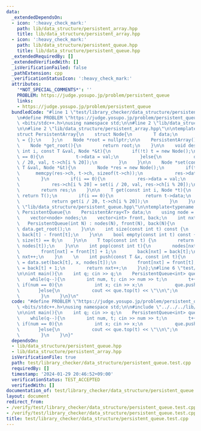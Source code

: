 ```yaml
---
data:
  _extendedDependsOn:
  - icon: ':heavy_check_mark:'
    path: lib/data_structure/persistent_array.hpp
    title: lib/data_structure/persistent_array.hpp
  - icon: ':heavy_check_mark:'
    path: lib/data_structure/persistent_queue.hpp
    title: lib/data_structure/persistent_queue.hpp
  _extendedRequiredBy: []
  _extendedVerifiedWith: []
  _isVerificationFailed: false
  _pathExtension: cpp
  _verificationStatusIcon: ':heavy_check_mark:'
  attributes:
    '*NOT_SPECIAL_COMMENTS*': ''
    PROBLEM: https://judge.yosupo.jp/problem/persistent_queue
    links:
    - https://judge.yosupo.jp/problem/persistent_queue
  bundledCode: "#line 1 \"test/library_checker/data_structure/persistent_queue.test.cpp\"\
    \n#define PROBLEM \"https://judge.yosupo.jp/problem/persistent_queue\"\n#include\
    \ <bits/stdc++.h>\nusing namespace std;\n\n#line 2 \"lib/data_structure/persistent_queue.hpp\"\
    \n\n#line 2 \"lib/data_structure/persistent_array.hpp\"\n\ntemplate<typename T>\n\
    struct PersistentArray{\n    struct Node{\n        T data;\n        Node *ch[20]\
    \ = {};\n    };\n    Node *root = nullptr;\n\n    PersistentArray() {}\n    \n\
    \    Node *get_root(){\n        return root;\n    }\n\n    void destructive_set(const\
    \ int i, const T &val, Node *&t){\n        if(!t) t = new Node();\n        if(i\
    \ == 0){\n            t->data = val;\n        }else{\n            destructive_set(i\
    \ / 20, val, t->ch[i % 20]);\n        }\n    }\n\n    Node *set(const int i, const\
    \ T &val, Node *&t){\n        Node *res = new Node();\n        if(t){\n      \
    \      memcpy(res->ch, t->ch, sizeof(t->ch));\n            res->data = t->data;\n\
    \        }\n        if(i == 0){\n            res->data = val;\n        }else{\n\
    \            res->ch[i % 20] = set(i / 20, val, res->ch[i % 20]);\n        }\n\
    \        return res;\n    }\n\n    T get(const int i, Node *t){\n        if(!t)\
    \ return T();\n        if(i == 0){\n            return t->data;\n        }else{\n\
    \            return get(i / 20, t->ch[i % 20]);\n        }\n    }\n};\n#line 4\
    \ \"lib/data_structure/persistent_queue.hpp\"\n\ntemplate<typename T>\nstruct\
    \ PersistentQueue{\n    PersistentArray<T> data;\n    using node = typename PersistentArray<T>::Node*;\n\
    \    vector<node> nodes;\n    vector<int> front, back;\n    int nxt = 1;\n\n \
    \   PersistentQueue(int N) : nodes(N), front(N), back(N){\n        nodes[0] =\
    \ data.get_root();\n    }\n\n    int size(const int t) const {\n        return\
    \ back[t] - front[t];\n    }\n\n    bool empty(const int t) const {\n        return\
    \ size(t) == 0;\n    }\n\n    T top(const int t) {\n        return data.get(front[t],\
    \ nodes[t]);\n    }\n\n    int pop(const int t){\n        nodes[nxt] = nodes[t];\n\
    \        front[nxt] = front[t] + 1;\n        back[nxt] = back[t];\n        return\
    \ nxt++;\n    }\n    \n    int push(const T &x, const int t){\n        nodes[nxt]\
    \ = data.set(back[t], x, nodes[t]);\n        front[nxt] = front[t];\n        back[nxt]\
    \ = back[t] + 1;\n        return nxt++;\n    }\n};\n#line 6 \"test/library_checker/data_structure/persistent_queue.test.cpp\"\
    \n\nint main(){\n    int q; cin >> q;\n    PersistentQueue<int> que(q + 1);\n\
    \    while(q--){\n        int num, t; cin >> num >> t;\n        t++;\n       \
    \ if(num == 0){\n            int x; cin >> x;\n            que.push(x, t);\n \
    \       }else{\n            cout << que.top(t) << \"\\n\";\n            que.pop(t);\n\
    \        }\n    }\n}\n"
  code: "#define PROBLEM \"https://judge.yosupo.jp/problem/persistent_queue\"\n#include\
    \ <bits/stdc++.h>\nusing namespace std;\n\n#include \"../../../lib/data_structure/persistent_queue.hpp\"\
    \n\nint main(){\n    int q; cin >> q;\n    PersistentQueue<int> que(q + 1);\n\
    \    while(q--){\n        int num, t; cin >> num >> t;\n        t++;\n       \
    \ if(num == 0){\n            int x; cin >> x;\n            que.push(x, t);\n \
    \       }else{\n            cout << que.top(t) << \"\\n\";\n            que.pop(t);\n\
    \        }\n    }\n}"
  dependsOn:
  - lib/data_structure/persistent_queue.hpp
  - lib/data_structure/persistent_array.hpp
  isVerificationFile: true
  path: test/library_checker/data_structure/persistent_queue.test.cpp
  requiredBy: []
  timestamp: '2024-01-29 20:46:52+09:00'
  verificationStatus: TEST_ACCEPTED
  verifiedWith: []
documentation_of: test/library_checker/data_structure/persistent_queue.test.cpp
layout: document
redirect_from:
- /verify/test/library_checker/data_structure/persistent_queue.test.cpp
- /verify/test/library_checker/data_structure/persistent_queue.test.cpp.html
title: test/library_checker/data_structure/persistent_queue.test.cpp
---
```

